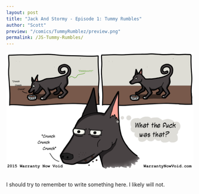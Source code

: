 ```yaml
---
layout: post
title: "Jack And Stormy - Episode 1: Tummy Rumbles"
author: "Scott"
preview: "/comics/TummyRumblez/preview.png"
permalink: /JS-Tummy-Rumbles/
---
```

<img src="/comics/TummyRumblez/TummyRumblez.png" alt="A mystery for the ages."><br /><br />
<div>
<p>
I should try to remember to write something here. I likely will not.
</p>
</div>